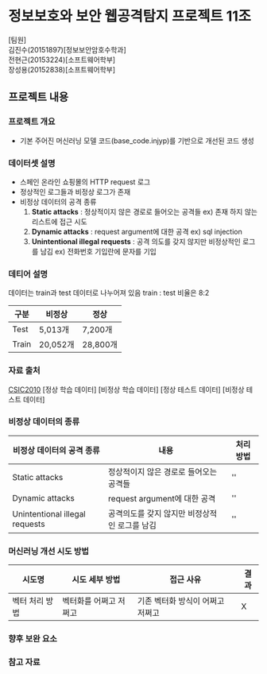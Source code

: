# 정보보호와 보안 웹공격탐지 프로젝트 11조


[팀원]  
김진수(20151897)[정보보안암호수학과]  
전현근(20153224)[소프트웨어학부]  
장성용(20152838)[소프트웨어학부]  

## 프로젝트 내용

### 프로젝트 개요
- 기본 주어진 머신러닝 모델 코드(base_code.injyp)를 기반으로 개선된 코드 생성

### 데이터셋 설명
- 스페인 온라인 쇼핑몰의 HTTP request 로그
- 정상적인 로그들과 비정상 로그가 존재
- 비정상 데이터의 공격 종류
  1. **Static attacks** : 정상적이지 않은 경로로 들어오는 공격들 ex) 존재 하지 않는 리스트에 접근 시도
  2. **Dynamic attacks** : request argument에 대한 공격 ex) sql injection
  3. **Unintentional illegal requests** : 공격 의도를 갖지 않지만 비정상적인 로그를 남김 ex) 전화번호 기입란에 문자를 기입

### 데티어 설명
데이터는 train과 test 데이터로 나누어져 있음
train : test 비율은 8:2

|구분|비정상|정상|
|-----|-----|-----|
|Test|5,013개|7,200개|
|Train|20,052개|28,800개|



### 자료 출처

[CSIC2010](https://www.tic.itefi.csic.es/dataset/)
[정상 학습 데이터]
[비정상 학습 데이터]
[정상 테스트 데이터]
[비정상 테스트 데이터]


### 비정상 데이터의 종류
|비정상 데이터의 공격 종류|내용|처리 방법
|-------------------------|---|--------|
|Static attacks|정상적이지 않은 경로로 들어오는 공격들|''|
|Dynamic attacks|request argument에 대한 공격|''|
|Unintentional illegal requests|공격의도를 갖지 않지만 비정상적인 로그를 남김|''|

### 머신러닝 개선 시도 방법
|시도명|시도 세부 방법|접근 사유|결과|
|-----|---------------|--------|----|
|벡터 처리 방법|벡터화를 어쩌고 저쩌고|기존 벡터화 방식이 어쩌고 저쩌고|X|

### 향후 보완 요소

### 참고 자료
